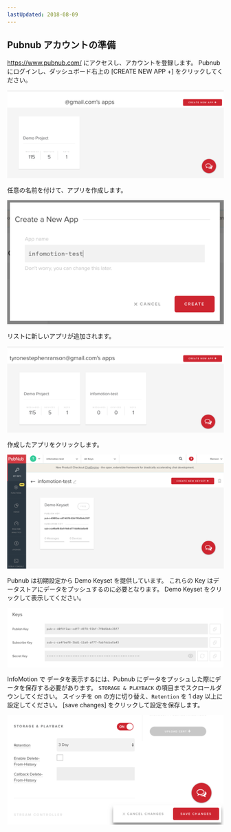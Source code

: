 ```yaml
---
lastUpdated: 2018-08-09
---
```


## Pubnub アカウントの準備

https://www.pubnub.com/ にアクセスし、アカウントを登録します。
Pubnub にログインし、ダッシュボード右上の [CREATE NEW APP +] をクリックしてください。 

![Setup-appList](./../../../../img/InfoMotion/DataSource/Pubnub/Setup-appList.png)


任意の名前を付けて、アプリを作成します。

![Setup-createApp](./../../../../img/InfoMotion/DataSource/Pubnub/Setup-createApp.png)


リストに新しいアプリが追加されます。

![Setup-newAppList](./../../../../img/InfoMotion/DataSource/Pubnub/Setup-newAppList.png)


作成したアプリをクリックします。

![Setup-dashboard](./../../../../img/InfoMotion/DataSource/Pubnub/Setup-dashboard.png)


Pubnub は初期設定から Demo Keyset を提供しています。
これらの Key はデータストアにデータをプッシュするのに必要となります。
Demo Keyset をクリックして表示してください。

![Setup-keys](./../../../../img/InfoMotion/DataSource/Pubnub/Setup-Keys.png)



InfoMotion で データを表示するには、Pubnub にデータをプッシュした際にデータを保存する必要があります。
`STORAGE & PLAYBACK` の項目までスクロールダウンしてください。
スイッチを on の方に切り替え、`Retention` を 1 day 以上に設定してください。
[save changes] をクリックして設定を保存します。

![Setup-storagePlayback](./../../../../img/InfoMotion/DataSource/Pubnub/Setup-storagePlayback.png)
